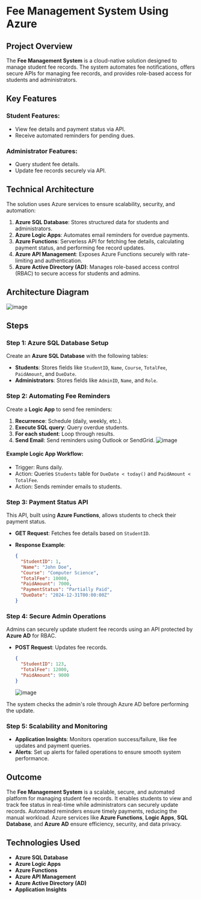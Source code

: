 # Fee Management System Using Azure

## Project Overview
The **Fee Management System** is a cloud-native solution designed to manage student fee records. The system automates fee notifications, offers secure APIs for managing fee records, and provides role-based access for students and administrators.

## Key Features

### Student Features:
- View fee details and payment status via API.
- Receive automated reminders for pending dues.

### Administrator Features:
- Query student fee details.
- Update fee records securely via API.

## Technical Architecture
The solution uses Azure services to ensure scalability, security, and automation:

1. **Azure SQL Database**: Stores structured data for students and administrators.
2. **Azure Logic Apps**: Automates email reminders for overdue payments.
3. **Azure Functions**: Serverless API for fetching fee details, calculating payment status, and performing fee record updates.
4. **Azure API Management**: Exposes Azure Functions securely with rate-limiting and authentication.
5. **Azure Active Directory (AD)**: Manages role-based access control (RBAC) to secure access for students and admins.

## Architecture Diagram
![image](https://github.com/user-attachments/assets/aefc013e-674b-4752-9128-dc4287a5a67c)


## Steps

### Step 1: Azure SQL Database Setup
Create an **Azure SQL Database** with the following tables:

- **Students**: Stores fields like `StudentID`, `Name`, `Course`, `TotalFee`, `PaidAmount`, and `DueDate`.
- **Administrators**: Stores fields like `AdminID`, `Name`, and `Role`.

### Step 2: Automating Fee Reminders
Create a **Logic App** to send fee reminders:

1. **Recurrence**: Schedule (daily, weekly, etc.).
2. **Execute SQL query**: Query overdue students.
3. **For each student**: Loop through results.
4. **Send Email**: Send reminders using Outlook or SendGrid.
   ![image](https://github.com/user-attachments/assets/136ab075-81bf-44a6-93c6-f92b26cc101d)


#### Example Logic App Workflow:
- Trigger: Runs daily.
- Action: Queries `Students` table for `DueDate < today()` and `PaidAmount < TotalFee`.
- Action: Sends reminder emails to students.

### Step 3: Payment Status API
This API, built using **Azure Functions**, allows students to check their payment status.

- **GET Request**: Fetches fee details based on `StudentID`.
- **Response Example**:

    ```json
    {
      "StudentID": 1,
      "Name": "John Doe",
      "Course": "Computer Science",
      "TotalFee": 10000,
      "PaidAmount": 7000,
      "PaymentStatus": "Partially Paid",
      "DueDate": "2024-12-31T00:00:00Z"
    }
    ```

### Step 4: Secure Admin Operations
Admins can securely update student fee records using an API protected by **Azure AD** for RBAC.

- **POST Request**: Updates fee records.

    ```json
    {
      "StudentID": 123,
      "TotalFee": 12000,
      "PaidAmount": 9000
    }
    ```


    ![image](https://github.com/user-attachments/assets/c0235c9c-fcbd-41cf-96e1-282f8996d6f7)

The system checks the admin's role through Azure AD before performing the update.

### Step 5: Scalability and Monitoring
- **Application Insights**: Monitors operation success/failure, like fee updates and payment queries.
- **Alerts**: Set up alerts for failed operations to ensure smooth system performance.

## Outcome
The **Fee Management System** is a scalable, secure, and automated platform for managing student fee records. It enables students to view and track fee status in real-time while administrators can securely update records. Automated reminders ensure timely payments, reducing the manual workload. Azure services like **Azure Functions**, **Logic Apps**, **SQL Database**, and **Azure AD** ensure efficiency, security, and data privacy.

## Technologies Used
- **Azure SQL Database**
- **Azure Logic Apps**
- **Azure Functions**
- **Azure API Management**
- **Azure Active Directory (AD)**
- **Application Insights**
